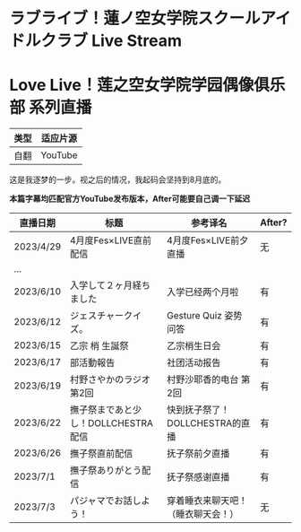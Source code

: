 # ラブライブ！蓮ノ空女学院スクールアイドルクラブ Live Stream
# Love Live！莲之空女学院学园偶像俱乐部 系列直播
| 类型 | 适应片源 |
| --- | --- |
| 自翻 | YouTube |

这是我逐梦的一步。视之后的情况，我起码会坚持到8月底的。

**本篇字幕均匹配官方YouTube发布版本，After可能要自己调一下延迟**

| 直播日期 | 标题 | 参考译名 | After? |
| ---------- | -- | -- | -- |
| 2023/4/29 | 4月度Fes×LIVE直前配信 | 4月度Fes×LIVE前夕直播 | 无 |
| … | | | |
| 2023/6/10 | 入学して２ヶ月経ちました | 入学已经两个月啦 | 有 |
| 2023/6/12 | ジェスチャークイズ。 | Gesture Quiz 姿势问答 | 有 |
| 2023/6/15 | 乙宗 梢 生誕祭 | 乙宗梢生日会 | 有 |
| 2023/6/17 | 部活動報告 | 社团活动报告 | 有 |
| 2023/6/19 | 村野さやかのラジオ 第2回 | 村野沙耶香的电台 第2回 | 有 |
| 2023/6/22 | 撫子祭まであと少し！DOLLCHESTRA配信 | 快到抚子祭了！DOLLCHESTRA的直播 | 有 |
| 2023/6/26 | 撫子祭直前配信 | 抚子祭前夕直播 | 有 |
| 2023/7/1 | 撫子祭ありがとう配信 | 抚子祭感谢直播 | 有 |
| 2023/7/3 | パジャマでお話しよう！| 穿着睡衣来聊天吧！（睡衣聊天会！）| 无 |
